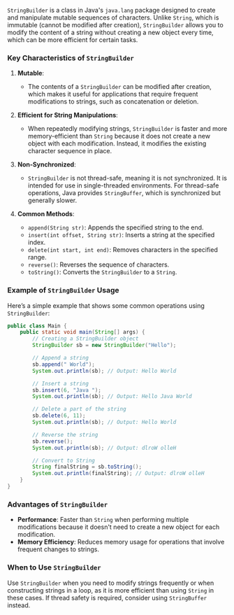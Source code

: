 `StringBuilder` is a class in Java's `java.lang` package designed to create and manipulate mutable sequences of characters. Unlike `String`, which is immutable (cannot be modified after creation), `StringBuilder` allows you to modify the content of a string without creating a new object every time, which can be more efficient for certain tasks.

### Key Characteristics of `StringBuilder`

1. **Mutable**:
   - The contents of a `StringBuilder` can be modified after creation, which makes it useful for applications that require frequent modifications to strings, such as concatenation or deletion.

2. **Efficient for String Manipulations**:
   - When repeatedly modifying strings, `StringBuilder` is faster and more memory-efficient than `String` because it does not create a new object with each modification. Instead, it modifies the existing character sequence in place.

3. **Non-Synchronized**:
   - `StringBuilder` is not thread-safe, meaning it is not synchronized. It is intended for use in single-threaded environments. For thread-safe operations, Java provides `StringBuffer`, which is synchronized but generally slower.

4. **Common Methods**:
   - `append(String str)`: Appends the specified string to the end.
   - `insert(int offset, String str)`: Inserts a string at the specified index.
   - `delete(int start, int end)`: Removes characters in the specified range.
   - `reverse()`: Reverses the sequence of characters.
   - `toString()`: Converts the `StringBuilder` to a `String`.

### Example of `StringBuilder` Usage

Here’s a simple example that shows some common operations using `StringBuilder`:

```java
public class Main {
    public static void main(String[] args) {
        // Creating a StringBuilder object
        StringBuilder sb = new StringBuilder("Hello");

        // Append a string
        sb.append(" World");
        System.out.println(sb); // Output: Hello World

        // Insert a string
        sb.insert(6, "Java ");
        System.out.println(sb); // Output: Hello Java World

        // Delete a part of the string
        sb.delete(6, 11);
        System.out.println(sb); // Output: Hello World

        // Reverse the string
        sb.reverse();
        System.out.println(sb); // Output: dlroW olleH

        // Convert to String
        String finalString = sb.toString();
        System.out.println(finalString); // Output: dlroW olleH
    }
}
```

### Advantages of `StringBuilder`

- **Performance**: Faster than `String` when performing multiple modifications because it doesn't need to create a new object for each modification.
- **Memory Efficiency**: Reduces memory usage for operations that involve frequent changes to strings.

### When to Use `StringBuilder`

Use `StringBuilder` when you need to modify strings frequently or when constructing strings in a loop, as it is more efficient than using `String` in these cases. If thread safety is required, consider using `StringBuffer` instead.

